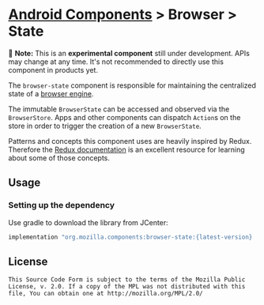 # [Android Components](../../../README.md) > Browser > State

🔴 **Note:** This is an **experimental component** still under development. APIs may change at any time. It's not recommended to directly use this component in products yet.

The `browser-state` component is responsible for maintaining the centralized state of a [browser engine](../../concept/engine/README.md).

The immutable `BrowserState` can be accessed and observed via the `BrowserStore`. Apps and other components can dispatch `Action`s on the store in order to trigger the creation of a new `BrowserState`.

Patterns and concepts this component uses are heavily inspired by Redux. Therefore the [Redux documentation](https://redux.js.org/introduction/getting-started) is an excellent resource for learning about some of those concepts.

## Usage

### Setting up the dependency

Use gradle to download the library from JCenter:

```Groovy
implementation "org.mozilla.components:browser-state:{latest-version}
```

## License

    This Source Code Form is subject to the terms of the Mozilla Public
    License, v. 2.0. If a copy of the MPL was not distributed with this
    file, You can obtain one at http://mozilla.org/MPL/2.0/
